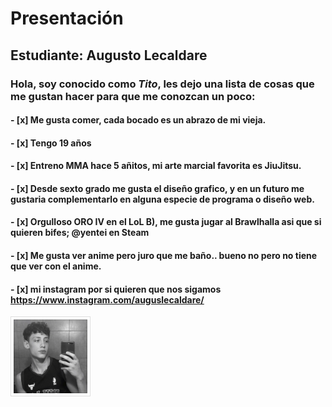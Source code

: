 # Presentación

## Estudiante: Augusto Lecaldare

### Hola, soy conocido como *Tito*, les dejo una lista de cosas que me gustan hacer para que me conozcan un poco:
#### - [x] Me gusta comer, cada bocado es un abrazo de mi vieja.
#### - [x] Tengo 19 años
#### - [x] Entreno MMA hace 5 añitos, mi arte marcial favorita es JiuJitsu.
#### - [x] Desde sexto grado me gusta el diseño grafico, y en un futuro me gustaria complementarlo en alguna especie de programa o diseño web.
#### - [x] Orgulloso ORO IV en el LoL B), me gusta jugar al Brawlhalla asi que si quieren bifes; @yentei en Steam
#### - [x] Me gusta ver anime pero juro que me baño.. bueno no pero no tiene que ver con el anime.
#### - [x] mi instagram por si quieren que nos sigamos https://www.instagram.com/auguslecaldare/


![mi foto](fotuli.png)
